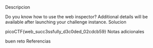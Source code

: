 Descripcion

Do you know how to use the web inspector?
Additional details will be available after launching your challenge instance.
Solucion

picoCTF{web_succ3ssfully_d3c0ded_02cdcb59}
Notas adicionales

buen reto
Referencias